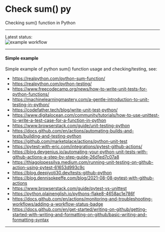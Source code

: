 # Check sum() py
Checking sum() function in Python

---

Latest status:<br>
![example workflow](https://github.com/alvmiller/check_sum_func_py/actions/workflows/sum-check.yml/badge.svg)

---

#### Simple example
Simple example of python sum() function usage and checking/testing, see:
- https://realpython.com/python-sum-function/
- https://realpython.com/python-testing/
- https://www.freecodecamp.org/news/how-to-write-unit-tests-for-python-functions/
- https://machinelearningmastery.com/a-gentle-introduction-to-unit-testing-in-python/
- https://codefather.tech/blog/write-unit-test-python/
- https://www.digitalocean.com/community/tutorials/how-to-use-unittest-to-write-a-test-case-for-a-function-in-python
- https://www.browserstack.com/guide/unit-testing-python
- https://docs.github.com/en/actions/automating-builds-and-tests/building-and-testing-python
- https://github.com/marketplace/actions/python-unit-test
- https://pytest-with-eric.com/integrations/pytest-github-actions/
- https://blog.devgenius.io/automating-your-python-unit-tests-with-github-actions-a-step-by-step-guide-26d1ed7c07a8
- https://thiagolopessilva.medium.com/running-unit-testing-on-github-action-using-pytest-61653d993c9c
- https://blog.deepjyoti30.dev/tests-github-python
- https://blog.dennisokeeffe.com/blog/2021-08-08-pytest-with-github-actions
- https://www.browserstack.com/guide/pytest-vs-unittest
- https://python.plainenglish.io/pythons-flake8-4658ac1e786f
- https://docs.github.com/en/actions/monitoring-and-troubleshooting-workflows/adding-a-workflow-status-badge
- https://docs.github.com/en/get-started/writing-on-github/getting-started-with-writing-and-formatting-on-github/basic-writing-and-formatting-syntax

---
